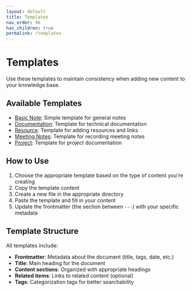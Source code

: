 ```yaml
---
layout: default
title: Templates
nav_order: 96
has_children: true
permalink: /templates
---
```


# Templates

Use these templates to maintain consistency when adding new content to your knowledge base.

## Available Templates

- [Basic Note](basic-note): Simple template for general notes
- [Documentation](documentation): Template for technical documentation
- [Resource](resource): Template for adding resources and links
- [Meeting Notes](meeting-notes): Template for recording meeting notes
- [Project](project): Template for project documentation

## How to Use

1. Choose the appropriate template based on the type of content you're creating
2. Copy the template content
3. Create a new file in the appropriate directory
4. Paste the template and fill in your content
5. Update the frontmatter (the section between `---`) with your specific metadata

## Template Structure

All templates include:

- **Frontmatter**: Metadata about the document (title, tags, date, etc.)
- **Title**: Main heading for the document
- **Content sections**: Organized with appropriate headings
- **Related items**: Links to related content (optional)
- **Tags**: Categorization tags for better searchability
